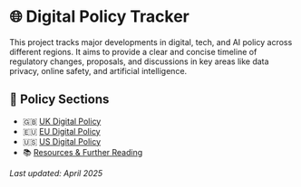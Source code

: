 # 🌐 Digital Policy Tracker

This project tracks major developments in digital, tech, and AI policy across different regions. It aims to provide a clear and concise timeline of regulatory changes, proposals, and discussions in key areas like data privacy, online safety, and artificial intelligence.

## 📍 Policy Sections
- 🇬🇧 [UK Digital Policy](./UK_Digital_Policy.md)
- 🇪🇺 [EU Digital Policy](./eu.md)
- 🇺🇸 [US Digital Policy](./us.md)
- 📚 [Resources & Further Reading](./resources.md)

_Last updated: April 2025_

